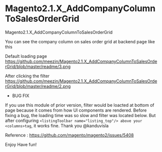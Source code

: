 # Magento2.1.X_AddCompanyColumnToSalesOrderGrid
Magento2.1.X_AddCompanyColumnToSalesOrderGrid

You can see the company column on sales order grid at backend page like this 

Default loading page 
https://github.com/meezin/Magento2.1.X_AddCompanyColumnToSalesOrderGrid/blob/master/readme/3.png

After clicking the filter
https://github.com/meezin/Magento2.1.X_AddCompanyColumnToSalesOrderGrid/blob/master/readme/2.png

- BUG FIX 

If you use this module of prior version, filter would be loacted at bottom of page because it comes from how UI components are rendered. Before fixing a bug, the loading time was so slow and filter was located below. But after configuring `<listingToolbar name="listing_top"/> above your <columns>tag`, it works fine. Thank you @kanduvisla 

Reference : https://github.com/magento/magento2/issues/5408


Enjoy Have fun! 
